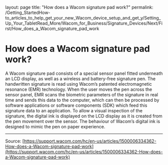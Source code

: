layout: page
title: "How does a Wacom signature pad work?"
permalink: /Getting_StartedHow-to_articles_to_help_get_your_new_Wacom_device_setup_and_get_y/Setting_Up_Your_TabletRead_More/Wacom_for_Business/Signature_Devices/Next/First/How_does_a_Wacom_signature_pad_work

# How does a Wacom signature pad work?

A Wacom signature pad consists of a special sensor panel fitted underneath an LCD display, as well as a wireless and battery-free signature pen. The handwritten signature is read using Wacom’s patented electromagnetic resonance (EMR) technology. When the user moves the pen across the sensor panel, EMR scans the biometric parameters of the signature in real time and sends this data to the computer, which can then be processed by software applications or software components (SDK) which feed this signature data to an application. To allow a visual inspection of the signature, the digital ink is displayed on the LCD display as it is created from the pen movement over the sensor. The behaviour of Wacom’s digital ink is designed to mimic the pen on paper experience.

---
Source: [https://support.wacom.com/hc/en-us/articles/1500006334362-How-does-a-Wacom-signature-pad-work](https://support.wacom.com/hc/en-us/articles/1500006334362-How-does-a-Wacom-signature-pad-work)
